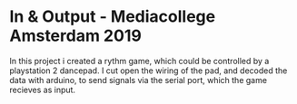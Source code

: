 # In & Output - Mediacollege Amsterdam 2019

In this project i created a rythm game, which could be controlled by a playstation 2 dancepad.
I cut open the wiring of the pad, and decoded the data with arduino, to send signals via the serial port, which the game recieves as input.
